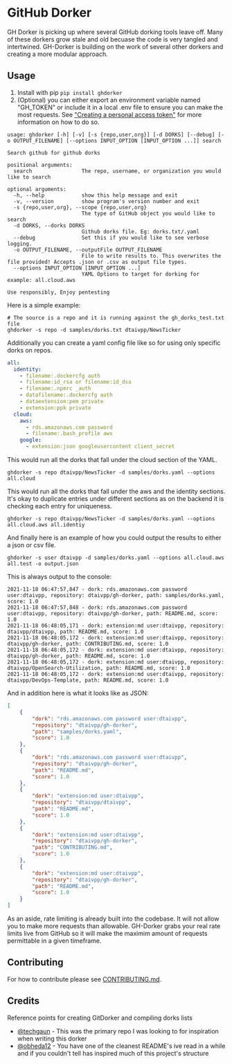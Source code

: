 # GitHub Dorker

GH Dorker is picking up where several GitHub dorking tools leave off. Many of these dorkers grow stale and old becuase the code is very tangled and intertwined. GH-Dorker is building on the work of several other dorkers and creating a more modular approach.

## Usage

1. Install with pip `pip install ghdorker`
2. (Optional) you can either export an environment variable named "GH_TOKEN" or include it in a local .env file to ensure you can make the most requests. See ["Creating a personal access token"](https://docs.github.com/en/authentication/keeping-your-account-and-data-secure/creating-a-personal-access-token) for more information on how to do so.

```
usage: ghdorker [-h] [-v] [-s {repo,user,org}] [-d DORKS] [--debug] [-o OUTPUT_FILENAME] [--options INPUT_OPTION [INPUT_OPTION ...]] search

Search github for github dorks

positional arguments:
  search                The repo, username, or organization you would like to search

optional arguments:
  -h, --help            show this help message and exit
  -v, --version         show program's version number and exit
  -s {repo,user,org}, --scope {repo,user,org}
                        The type of GitHub object you would like to search
  -d DORKS, --dorks DORKS
                        Github dorks file. Eg: dorks.txt/.yaml
  --debug               Set this if you would like to see verbose logging.
  -o OUTPUT_FILENAME, --outputFile OUTPUT_FILENAME
                        File to write results to. This overwrites the file provided! Accepts .json or .csv as output file types.
  --options INPUT_OPTION [INPUT_OPTION ...]
                        YAML Options to target for dorking for example: all.cloud.aws

Use responsibly, Enjoy pentesting
```

Here is a simple example:
```
# The source is a repo and it is running against the gh_dorks_test.txt file
ghdorker -s repo -d samples/dorks.txt dtaivpp/NewsTicker
```

Additionally you can create a yaml config file like so for using only specific dorks on repos.
```yaml
all:
  identity:
    - filename:.dockercfg auth
    - filename:id_rsa or filename:id_dsa
    - filename:.npmrc _auth
    - datafilename:.dockercfg auth
    - dataextension:pem private
    - extension:ppk private
  cloud:
    aws:
      - rds.amazonaws.com password
      - filename:.bash_profile aws
    google:
      - extension:json googleusercontent client_secret
```

This would run all the dorks that fall under the cloud section of the YAML.
```
ghdorker -s repo dtaivpp/NewsTicker -d samples/dorks.yaml --options all.cloud
```

This would run all the dorks that fall under the aws and the identity sections. It's okay to duplicate entries under different sections as on the backend it is checking each entry for uniqueness.
```
ghdorker -s repo dtaivpp/NewsTicker -d samples/dorks.yaml --options all.cloud.aws all.identiy
```

And finally here is an example of how you could output the results to either a json or csv file.
```
ghdorker -s user dtaivpp -d samples/dorks.yaml --options all.cloud.aws all.test -o output.json
```
This is always output to the console:
```
2021-11-18 06:47:57,847 - dork: rds.amazonaws.com password user:dtaivpp, repository: dtaivpp/gh-dorker, path: samples/dorks.yaml, score: 1.0
2021-11-18 06:47:57,848 - dork: rds.amazonaws.com password user:dtaivpp, repository: dtaivpp/gh-dorker, path: README.md, score: 1.0
2021-11-18 06:48:05,171 - dork: extension:md user:dtaivpp, repository: dtaivpp/dtaivpp, path: README.md, score: 1.0
2021-11-18 06:48:05,172 - dork: extension:md user:dtaivpp, repository: dtaivpp/gh-dorker, path: CONTRIBUTING.md, score: 1.0
2021-11-18 06:48:05,172 - dork: extension:md user:dtaivpp, repository: dtaivpp/gh-dorker, path: README.md, score: 1.0
2021-11-18 06:48:05,172 - dork: extension:md user:dtaivpp, repository: dtaivpp/OpenSearch-Utilization, path: README.md, score: 1.0
2021-11-18 06:48:05,172 - dork: extension:md user:dtaivpp, repository: dtaivpp/DevOps-Template, path: README.md, score: 1.0
```

And in addition here is what it looks like as JSON:
```json
[
    {
        "dork": "rds.amazonaws.com password user:dtaivpp",
        "repository": "dtaivpp/gh-dorker",
        "path": "samples/dorks.yaml",
        "score": 1.0
    },
    {
        "dork": "rds.amazonaws.com password user:dtaivpp",
        "repository": "dtaivpp/gh-dorker",
        "path": "README.md",
        "score": 1.0
    },
    {
        "dork": "extension:md user:dtaivpp",
        "repository": "dtaivpp/dtaivpp",
        "path": "README.md",
        "score": 1.0
    },
    {
        "dork": "extension:md user:dtaivpp",
        "repository": "dtaivpp/gh-dorker",
        "path": "CONTRIBUTING.md",
        "score": 1.0
    },
    {
        "dork": "extension:md user:dtaivpp",
        "repository": "dtaivpp/gh-dorker",
        "path": "README.md",
        "score": 1.0
    }
]
```

As an aside, rate limiting is already built into the codebase. It will not allow you to make more requests than allowable. GH-Dorker grabs your real rate limits live from GitHub so it will make the maximim amount of requests permittable in a given timeframe.

## Contributing

For how to contribute please see [CONTRIBUTING.md]("CONTRIBUTING.md").


## Credits
Reference points for creating GitDorker and compiling dorks lists

- [@techgaun](https://github.com/techgaun/github-dorks) - This was the primary repo I was looking to for inspiration when writing this dorker
- [@obheda12](https://github.com/obheda12/GitDorker) - You have one of the cleanest README's ive read in a while and if you couldn't tell has inspired much of this project's structure
